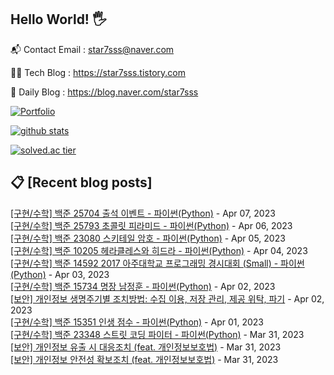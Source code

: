 ## Hello World! 🖐

📬 Contact Email : star7sss@naver.com

👨‍💻 Tech Blog : https://star7sss.tistory.com

🤪 Daily Blog : https://blog.naver.com/star7sss

[![Portfolio](https://img.shields.io/badge/Portfolio-%23000000.svg?style=for-the-badge&logo=firefox&logoColor=#FF7139)](https://fern-way-13f.notion.site/Jang-Thang-3b7b327981a2456c8ee5952eadb848b9)

[![github stats](https://github-readme-stats.vercel.app/api?username=jangThang&show_icons=true&hide_border=False)](https://star7sss.tistory.com)

[![solved.ac tier](http://mazassumnida.wtf/api/v2/generate_badge?boj=star7sss)](https://solved.ac/star7sss)

## 📋 [Recent blog posts]
[[구현/수학] 백준 25704 출석 이벤트 - 파이썬(Python)](https://star7sss.tistory.com/747) - Apr 07, 2023<br>
[[구현/수학] 백준 25793 초콜릿 피라미드 - 파이썬(Python)](https://star7sss.tistory.com/746) - Apr 06, 2023<br>
[[구현/수학] 백준 23080 스키테일 암호 - 파이썬(Python)](https://star7sss.tistory.com/745) - Apr 05, 2023<br>
[[구현/수학] 백준 10205 헤라클레스와 히드라 - 파이썬(Python)](https://star7sss.tistory.com/744) - Apr 04, 2023<br>
[[구현/수학] 백준 14592 2017 아주대학교 프로그래밍 경시대회 (Small) - 파이썬(Python)](https://star7sss.tistory.com/743) - Apr 03, 2023<br>
[[구현/수학] 백준 15734 명장 남정훈 - 파이썬(Python)](https://star7sss.tistory.com/742) - Apr 02, 2023<br>
[[보안] 개인정보 생명주기별 조치방법: 수집 이용, 저장 관리, 제공 위탁, 파기](https://star7sss.tistory.com/796) - Apr 02, 2023<br>
[[구현/수학] 백준 15351 인생 점수 - 파이썬(Python)](https://star7sss.tistory.com/741) - Apr 01, 2023<br>
[[구현/수학] 백준 23348 스트릿 코딩 파이터 - 파이썬(Python)](https://star7sss.tistory.com/740) - Mar 31, 2023<br>
[[보안] 개인정보 유출 시 대응조치 (feat. 개인정보보호법)](https://star7sss.tistory.com/795) - Mar 31, 2023<br>
[[보안] 개인정보 안전성 확보조치 (feat. 개인정보보호법)](https://star7sss.tistory.com/794) - Mar 31, 2023<br>
